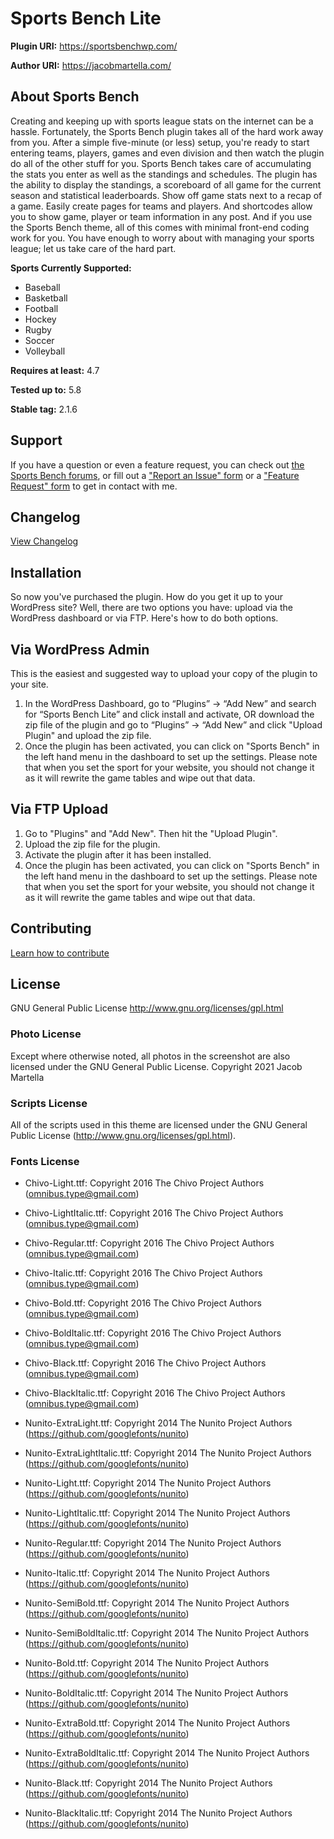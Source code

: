 # Sports Bench Lite

**Plugin URI:** https://sportsbenchwp.com/

**Author URI:** https://jacobmartella.com/

## About Sports Bench

Creating and keeping up with sports league stats on the internet can be a hassle. Fortunately, the Sports Bench plugin takes all of the hard work away from you. After a simple five-minute (or less) setup, you're ready to start entering teams, players, games and even division and then watch the plugin do all of the other stuff for you. Sports Bench takes care of accumulating the stats you enter as well as the standings and schedules. The plugin has the ability to display the standings, a scoreboard of all game for the current season and statistical leaderboards. Show off game stats next to a recap of a game. Easily create pages for teams and players. And shortcodes allow you to show game, player or team information in any post. And if you use the Sports Bench theme, all of this comes with minimal front-end coding work for you. You have enough to worry about with managing your sports league; let us take care of the hard part.

**Sports Currently Supported:**
- Baseball
- Basketball
- Football
- Hockey
- Rugby
- Soccer
- Volleyball

**Requires at least:** 4.7

**Tested up to:** 5.8

**Stable tag:** 2.1.6

## Support
If you have a question or even a feature request, you can check out [the Sports Bench forums](https://sportsbenchwp.com/forums/), or fill out a ["Report an Issue" form](https://sportsbenchwp.com/report-a-problem/) or a ["Feature Request" form](https://sportsbenchwp.com/feature-request/) to get in contact with me.

## Changelog
[View Changelog](changelog.md)

## Installation
So now you've purchased the plugin. How do you get it up to your WordPress site? Well, there are two options you have: upload via the WordPress dashboard or via FTP. Here's how to do both options.

## Via WordPress Admin
This is the easiest and suggested way to upload your copy of the plugin to your site.
1. In the WordPress Dashboard, go to “Plugins” -> “Add New” and search for “Sports Bench Lite” and click install and activate, OR download the zip file of the plugin and go to “Plugins” -> “Add New” and click \"Upload Plugin\" and upload the zip file.
2. Once the plugin has been activated, you can click on "Sports Bench" in the left hand menu in the dashboard to set up the settings. Please note that when you set the sport for your website, you should not change it as it will rewrite the game tables and wipe out that data.

## Via FTP Upload
1. Go to "Plugins" and "Add New". Then hit the "Upload Plugin".
2. Upload the zip file for the plugin.
3. Activate the plugin after it has been installed.
4. Once the plugin has been activated, you can click on "Sports Bench" in the left hand menu in the dashboard to set up the settings. Please note that when you set the sport for your website, you should not change it as it will rewrite the game tables and wipe out that data.

## Contributing
[Learn how to contribute](contributing.md)

## License
GNU General Public License
http://www.gnu.org/licenses/gpl.html

### Photo License
Except where otherwise noted, all photos in the screenshot are also licensed under the GNU General Public License. Copyright 2021 Jacob Martella

### Scripts License
All of the scripts used in this theme are licensed under the GNU General Public License (http://www.gnu.org/licenses/gpl.html).

### Fonts License
- Chivo-Light.ttf: Copyright 2016 The Chivo Project Authors (omnibus.type@gmail.com)
- Chivo-LightItalic.ttf: Copyright 2016 The Chivo Project Authors (omnibus.type@gmail.com)
- Chivo-Regular.ttf: Copyright 2016 The Chivo Project Authors (omnibus.type@gmail.com)
- Chivo-Italic.ttf: Copyright 2016 The Chivo Project Authors (omnibus.type@gmail.com)
- Chivo-Bold.ttf: Copyright 2016 The Chivo Project Authors (omnibus.type@gmail.com)
- Chivo-BoldItalic.ttf: Copyright 2016 The Chivo Project Authors (omnibus.type@gmail.com)
- Chivo-Black.ttf: Copyright 2016 The Chivo Project Authors (omnibus.type@gmail.com)
- Chivo-BlackItalic.ttf: Copyright 2016 The Chivo Project Authors (omnibus.type@gmail.com)

- Nunito-ExtraLight.ttf: Copyright 2014 The Nunito Project Authors (https://github.com/googlefonts/nunito)
- Nunito-ExtraLightItalic.ttf: Copyright 2014 The Nunito Project Authors (https://github.com/googlefonts/nunito)
- Nunito-Light.ttf: Copyright 2014 The Nunito Project Authors (https://github.com/googlefonts/nunito)
- Nunito-LightItalic.ttf: Copyright 2014 The Nunito Project Authors (https://github.com/googlefonts/nunito)
- Nunito-Regular.ttf: Copyright 2014 The Nunito Project Authors (https://github.com/googlefonts/nunito)
- Nunito-Italic.ttf: Copyright 2014 The Nunito Project Authors (https://github.com/googlefonts/nunito)
- Nunito-SemiBold.ttf: Copyright 2014 The Nunito Project Authors (https://github.com/googlefonts/nunito)
- Nunito-SemiBoldItalic.ttf: Copyright 2014 The Nunito Project Authors (https://github.com/googlefonts/nunito)
- Nunito-Bold.ttf: Copyright 2014 The Nunito Project Authors (https://github.com/googlefonts/nunito)
- Nunito-BoldItalic.ttf: Copyright 2014 The Nunito Project Authors (https://github.com/googlefonts/nunito)
- Nunito-ExtraBold.ttf: Copyright 2014 The Nunito Project Authors (https://github.com/googlefonts/nunito)
- Nunito-ExtraBoldItalic.ttf: Copyright 2014 The Nunito Project Authors (https://github.com/googlefonts/nunito)
- Nunito-Black.ttf: Copyright 2014 The Nunito Project Authors (https://github.com/googlefonts/nunito)
- Nunito-BlackItalic.ttf: Copyright 2014 The Nunito Project Authors (https://github.com/googlefonts/nunito)
